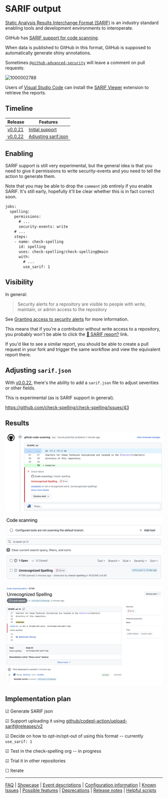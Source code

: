# SARIF output

[Static Analysis Results Interchange Format (SARIF)](https://sarifweb.azurewebsites.net/) is an industry standard enabling tools and development environments to interoperate. 

GitHub has [SARIF support for code scanning](https://docs.github.com/en/code-security/code-scanning/integrating-with-code-scanning/sarif-support-for-code-scanning).

When data is published to GitHub in this format, GitHub is supposed to automatically generate shiny annotations.

Sometimes [`@github-advanced-security`](https://github.com/apps/github-advanced-security) will leave a comment on pull requests:

![1000002788](https://github.com/check-spelling/check-spelling/assets/2119212/530d7cbf-802e-48b6-9e7a-deacaa3ccf1f)

Users of [Visual Studio Code](https://code.visualstudio.com/) can install the [SARIF Viewer](https://marketplace.visualstudio.com/items?itemName=MS-SarifVSCode.sarif-viewer) extension to retrieve the reports. 

## Timeline

Release | Features
-|-
[v0.0.21](https://github.com/check-spelling/check-spelling/releases/tag/v0.0.21) | [Initial support](#enabling)
[v0.0.22](https://github.com/check-spelling/check-spelling/releases/tag/v0.0.22) | [Adjusting sarif.json](#adjusting-sarifjson)

## Enabling

SARIF support is still very experimental, but the general idea is that you need to give it permissions to write security-events and you need to tell the action to generate them.

Note that you may be able to drop the `comment` job entirely if you enable SARIF. It's still early, hopefully it'll be clear whether this is in fact correct soon.

```workflow
jobs:
  spelling:
    permissions:
      # ...
      security-events: write
    # ...
    steps:
    - name: check-spelling
      id: spelling
      uses: check-spelling/check-spelling@main
      with:
        # ...
        use_sarif: 1
```

## Visibility

In general:

> Security alerts for a repository are visible to people with write, maintain, or admin access to the repository

See [Granting access to security alerts](https://docs.github.com/en/repositories/managing-your-repositorys-settings-and-features/enabling-features-for-your-repository/managing-security-and-analysis-settings-for-your-repository#granting-access-to-security-alerts) for more information.

This means that if you're a contributor without write access to a repository, you probably won't be able to click the [👼 SARIF report?](#) link.

If you'd like to see a similar report, you should be able to create a pull request in your fork and trigger the same workflow and view the equivalent report there.

## Adjusting `sarif.json`

With [v0.0.22](https://github.com/check-spelling/check-spelling/releases/tag/v0.0.22), there's the ability to add a `sarif.json` file to adjust severities or other fields.

This is experimental (as is SARIF support in general).

https://github.com/check-spelling/check-spelling/issues/43

## Results

![Code scanning in PR](https://raw.githubusercontent.com/check-spelling/art/main/output/github-code-scanning-in-pr.png)

![Code scanning list](https://raw.githubusercontent.com/check-spelling/art/main/output/github-code-scanning-list.png)

![Code scanning entry](https://raw.githubusercontent.com/check-spelling/art/main/output/github-code-scanning-alert.png)

## Implementation plan

&#x2611; Generate SARIF json

&#x2611; Support uploading it using [github/codeql-action/upload-sarif@releases/v2](https://github.com/github/codeql-action/tree/releases/v2/upload-sarif)

&#x2611; Decide on how to opt-in/opt-out of using this format -- currently `use_sarif: 1`

&#x2611; Test in the check-spelling org -- in progress

&#x2611; Trial it in other repositories

&#x2610; Iterate


---
[FAQ](FAQ.md) | [Showcase](Showcase.md) | [Event descriptions](Event-descriptions.md) | [Configuration information](Configuration-information.md) | [Known Issues](Known-Issues.md) | [Possible features](Possible-features.md) | [Deprecations](Deprecations.md) | [Release notes](Release-notes.md) | [Helpful scripts](Helpful-scripts.md)
